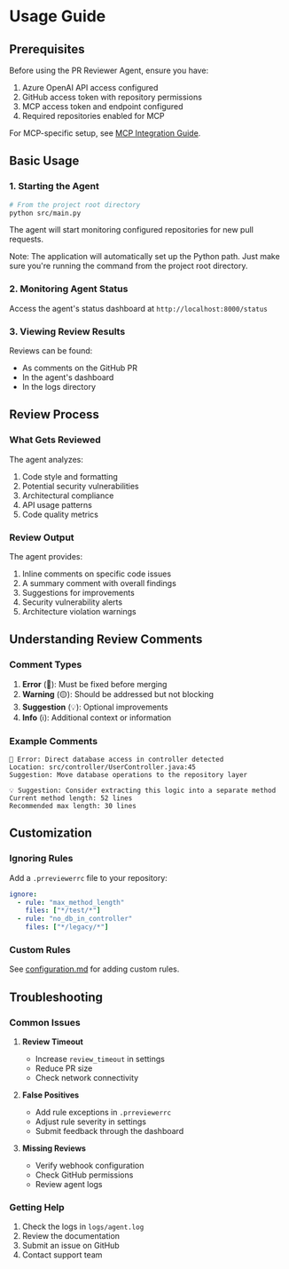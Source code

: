 # Usage Guide

## Prerequisites

Before using the PR Reviewer Agent, ensure you have:

1. Azure OpenAI API access configured
2. GitHub access token with repository permissions
3. MCP access token and endpoint configured
4. Required repositories enabled for MCP

For MCP-specific setup, see [MCP Integration Guide](mcp_integration.md).

## Basic Usage

### 1. Starting the Agent

```bash
# From the project root directory
python src/main.py
```

The agent will start monitoring configured repositories for new pull requests.

Note: The application will automatically set up the Python path. Just make sure you're running the command from the project root directory.

### 2. Monitoring Agent Status

Access the agent's status dashboard at `http://localhost:8000/status`

### 3. Viewing Review Results

Reviews can be found:
- As comments on the GitHub PR
- In the agent's dashboard
- In the logs directory

## Review Process

### What Gets Reviewed

The agent analyzes:
1. Code style and formatting
2. Potential security vulnerabilities
3. Architectural compliance
4. API usage patterns
5. Code quality metrics

### Review Output

The agent provides:
1. Inline comments on specific code issues
2. A summary comment with overall findings
3. Suggestions for improvements
4. Security vulnerability alerts
5. Architecture violation warnings

## Understanding Review Comments

### Comment Types

1. **Error** (🔴): Must be fixed before merging
2. **Warning** (🟡): Should be addressed but not blocking
3. **Suggestion** (💡): Optional improvements
4. **Info** (ℹ️): Additional context or information

### Example Comments

```
🔴 Error: Direct database access in controller detected
Location: src/controller/UserController.java:45
Suggestion: Move database operations to the repository layer
```

```
💡 Suggestion: Consider extracting this logic into a separate method
Current method length: 52 lines
Recommended max length: 30 lines
```

## Customization

### Ignoring Rules

Add a `.prreviewerrc` file to your repository:
```yaml
ignore:
  - rule: "max_method_length"
    files: ["*/test/*"]
  - rule: "no_db_in_controller"
    files: ["*/legacy/*"]
```

### Custom Rules

See [configuration.md](configuration.md) for adding custom rules.

## Troubleshooting

### Common Issues

1. **Review Timeout**
   - Increase `review_timeout` in settings
   - Reduce PR size
   - Check network connectivity

2. **False Positives**
   - Add rule exceptions in `.prreviewerrc`
   - Adjust rule severity in settings
   - Submit feedback through the dashboard

3. **Missing Reviews**
   - Verify webhook configuration
   - Check GitHub permissions
   - Review agent logs

### Getting Help

1. Check the logs in `logs/agent.log`
2. Review the documentation
3. Submit an issue on GitHub
4. Contact support team